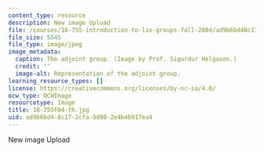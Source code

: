 ```yaml
---
content_type: resource
description: New image Upload
file: /courses/18-755-introduction-to-lie-groups-fall-2004/ad9b6bd48c172cfa9d802e4b4b917ea4_18-755f04-th.jpg
file_size: 5545
file_type: image/jpeg
image_metadata:
  caption: The adjoint group. (Image by Prof. Sigurdur Helgason.)
  credit: ''
  image-alt: Representation of the adjoint group.
learning_resource_types: []
license: https://creativecommons.org/licenses/by-nc-sa/4.0/
ocw_type: OCWImage
resourcetype: Image
title: 18-755f04-th.jpg
uid: ad9b6bd4-8c17-2cfa-9d80-2e4b4b917ea4
---
```

New image Upload